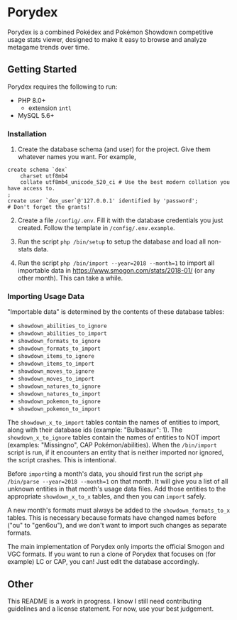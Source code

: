 # Porydex

Porydex is a combined Pokédex and Pokémon Showdown competitive usage stats
viewer, designed to make it easy to browse and analyze metagame trends over
time.

## Getting Started

Porydex requires the following to run:
* PHP 8.0+
    * extension `intl`
* MySQL 5.6+

### Installation

1. Create the database schema (and user) for the project. Give them whatever
names you want. For example,
```MySQL
create schema `dex`
	charset utf8mb4
	collate utf8mb4_unicode_520_ci # Use the best modern collation you have access to.
;
create user `dex_user`@'127.0.0.1' identified by 'password';
# Don't forget the grants!
```

2. Create a file `/config/.env`. Fill it with the database credentials you just
created. Follow the template in `/config/.env.example`.

3. Run the script `php /bin/setup` to setup the database and load all non-stats
data.

4. Run the script `php /bin/import --year=2018 --month=1` to import all
importable data in https://www.smogon.com/stats/2018-01/ (or any other month).
This can take a while.

### Importing Usage Data

"Importable data" is determined by the contents of these database tables:
* `showdown_abilities_to_ignore`
* `showdown_abilities_to_import`
* `showdown_formats_to_ignore`
* `showdown_formats_to_import`
* `showdown_items_to_ignore`
* `showdown_items_to_import`
* `showdown_moves_to_ignore`
* `showdown_moves_to_import`
* `showdown_natures_to_ignore`
* `showdown_natures_to_import`
* `showdown_pokemon_to_ignore`
* `showdown_pokemon_to_import`

The `showdown_x_to_import` tables contain the names of entities to import, along
with their database ids (example: "Bulbasaur": 1). The `showdown_x_to_ignore`
tables contain the names of entities to NOT import (examples: "Missingno", CAP
Pokémon/abilities). When the `/bin/import` script is run, if it encounters an
entity that is neither imported nor ignored, the script crashes. This is
intentional.

Before `import`ing a month's data, you should first run the script
`php /bin/parse --year=2018 --month=1` on that month. It will give you a list of
all unknown entities in that month's usage data files. Add those entities to
the appropriate `showdown_x_to_x` tables, and then you can `import` safely.

A new month's formats must always be added to the `showdown_formats_to_x`
tables. This is necessary because formats have changed names before ("ou" to
"gen6ou"), and we don't want to import such changes as separate formats.

The main implementation of Porydex only imports the official Smogon and VGC
formats. If you want to run a clone of Porydex that focuses on (for example) LC
or CAP, you can! Just edit the database accordingly.

## Other

This README is a work in progress. I know I still need contributing guidelines
and a license statement. For now, use your best judgement.
